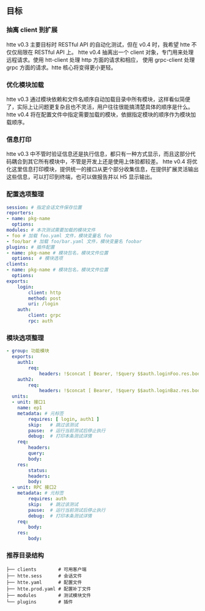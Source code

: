 ## 目标

### 抽离 client 到扩展
htte v0.3 主要目标时 RESTful API 的自动化测试，但在 v0.4 时，我希望 htte 不仅仅局限在 RESTful API 上。
htte v0.4 抽离出一个 client 对象，专门用来处理远程请求。使用 htt-client 处理 http 方面的请求和相应， 使用 grpc-client 处理 grpc 方面的请求。htte 核心将变得更小更轻。

### 优化模块加载
htte v0.3 通过模块依赖和文件名顺序自动加载目录中所有模块，这样看似简便了，实际上让问题更复杂且也不灵活，用户往往很能搞清楚具体的顺序是什么。
htte v0.4 将在配置文件中指定需要加载的模块，依据指定模块的顺序作为模块加载顺序。

### 信息打印
htte v0.3 中不管时验证信息还是执行信息，都只有一种方式显示，而且这部分代码耦合到其它所有模块中，不管是开发上还是使用上体验都较差。
htte v0.4 将优化这里信息打印模块，提供统一的接口从更个部分收集信息，在提供扩展灵活输出这些信息，可以打印到终端，也可以做报告并以 H5 显示输出。

### 配置选项整理
```yaml
session: # 指定会话文件保存位置
reporters:
- name: pkg-name
  options:
modules: # 本次测试需要加载的模块文件
- foo # 加载 foo.yaml 文件，模块变量名 foo
- foo/bar # 加载 foo/bar.yaml 文件，模块变量名 foobar
plugins: # 插件配置
- name: pkg-name # 模块包名，模块文件位置
  options:  # 模块选项
clients:
- name: pkg-name # 模块包名，模块文件位置
  options:
exports:
    login:
        client: http
        method: post
        uri: /login
    auth:
        client: grpc
        rpc: auth
```

### 模块选项整理
```yaml
- group: 功能模块
  exports:
    auth1:
        req:
            headers: !$concat [ Bearer, !$query $$auth.loginFoo.res.body.token ]
    auth2:
        req:
            headers: !$concat [ Bearer, !$query $$auth.loginBaz.res.body.token ]
  units:
  - unit: 接口1
    name: ep1
    metadata: # 元标签
        requires: [ login, auth1 ]
        skip:   # 跳过该测试
        pause:  # 运行当前测试后停止执行
        debug:  # 打印本条测试详情
    req:
        headers:
        query:
        body:
    res:
        status:
        headers:
        body:
  - unit: RPC 接口2
    metadata: # 元标签
        requires: auth
        skip:   # 跳过该测试
        pause:  # 运行当前测试后停止执行
        debug:  # 打印本条测试详情
    req:
        body:
    res:
        body:
```

### 推荐目录结构
```
├── clients        # 可用客户端
├── htte.sess      # 会话文件
├── htte.yaml      # 配置文件
├── htte.prod.yaml # 配置补丁文件
├── modules        # 测试模块文件
└── plugins        # 插件
```